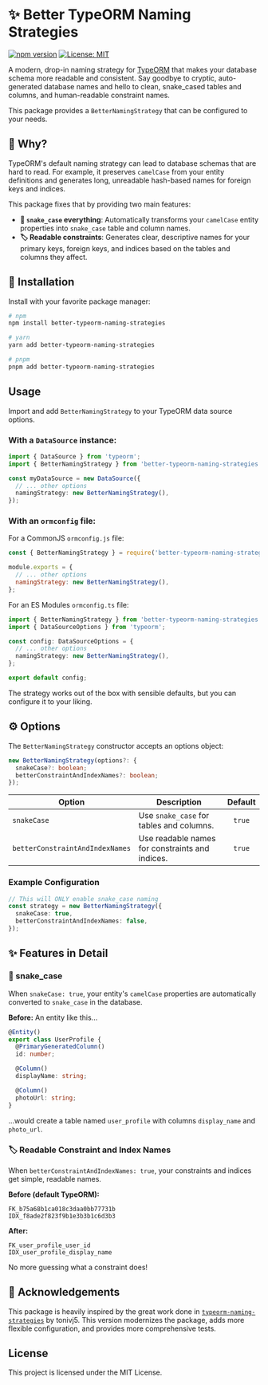 # ✨ Better TypeORM Naming Strategies

[![npm version](https://badge.fury.io/js/better-typeorm-naming-strategies.svg)](https://badge.fury.io/js/better-typeorm-naming-strategies)
[![License: MIT](https://img.shields.io/badge/License-MIT-yellow.svg)](https://opensource.org/licenses/MIT)

A modern, drop-in naming strategy for [TypeORM](https://typeorm.io/) that makes your database schema more readable and consistent. Say goodbye to cryptic, auto-generated database names and hello to clean, snake_cased tables and columns, and human-readable constraint names.

This package provides a `BetterNamingStrategy` that can be configured to your needs.

## 🤔 Why?

TypeORM's default naming strategy can lead to database schemas that are hard to read. For example, it preserves `camelCase` from your entity definitions and generates long, unreadable hash-based names for foreign keys and indices.

This package fixes that by providing two main features:

- **🐍 `snake_case` everything**: Automatically transforms your `camelCase` entity properties into `snake_case` table and column names.
- **🏷️ Readable constraints**: Generates clear, descriptive names for your primary keys, foreign keys, and indices based on the tables and columns they affect.

## 🚀 Installation

Install with your favorite package manager:

```sh
# npm
npm install better-typeorm-naming-strategies

# yarn
yarn add better-typeorm-naming-strategies

# pnpm
pnpm add better-typeorm-naming-strategies
```

## Usage

Import and add `BetterNamingStrategy` to your TypeORM data source options.

### With a `DataSource` instance:

```typescript
import { DataSource } from 'typeorm';
import { BetterNamingStrategy } from 'better-typeorm-naming-strategies';

const myDataSource = new DataSource({
  // ... other options
  namingStrategy: new BetterNamingStrategy(),
});
```

### With an `ormconfig` file:

For a CommonJS `ormconfig.js` file:

```javascript
const { BetterNamingStrategy } = require('better-typeorm-naming-strategies');

module.exports = {
  // ... other options
  namingStrategy: new BetterNamingStrategy(),
};
```

For an ES Modules `ormconfig.ts` file:

```typescript
import { BetterNamingStrategy } from 'better-typeorm-naming-strategies';
import { DataSourceOptions } from 'typeorm';

const config: DataSourceOptions = {
  // ... other options
  namingStrategy: new BetterNamingStrategy(),
};

export default config;
```

The strategy works out of the box with sensible defaults, but you can configure it to your liking.

## ⚙️ Options

The `BetterNamingStrategy` constructor accepts an options object:

```typescript
new BetterNamingStrategy(options?: {
  snakeCase?: boolean;
  betterConstraintAndIndexNames?: boolean;
});
```

| Option                          | Description                                     | Default |
| ------------------------------- | ----------------------------------------------- | :-----: |
| `snakeCase`                     | Use `snake_case` for tables and columns.        | `true`  |
| `betterConstraintAndIndexNames` | Use readable names for constraints and indices. | `true`  |

### Example Configuration

```typescript
// This will ONLY enable snake_case naming
const strategy = new BetterNamingStrategy({
  snakeCase: true,
  betterConstraintAndIndexNames: false,
});
```

## ✨ Features in Detail

### 🐍 snake_case

When `snakeCase: true`, your entity's `camelCase` properties are automatically converted to `snake_case` in the database.

**Before:**
An entity like this...

```typescript
@Entity()
export class UserProfile {
  @PrimaryGeneratedColumn()
  id: number;

  @Column()
  displayName: string;

  @Column()
  photoUrl: string;
}
```

...would create a table named `user_profile` with columns `display_name` and `photo_url`.

### 🏷️ Readable Constraint and Index Names

When `betterConstraintAndIndexNames: true`, your constraints and indices get simple, readable names.

**Before (default TypeORM):**

```
FK_b75a68b1ca018c3daa0bb77731b
IDX_f8ade2f823f9b1e3b3b1c6d3b3
```

**After:**

```
FK_user_profile_user_id
IDX_user_profile_display_name
```

No more guessing what a constraint does!

## 🙏 Acknowledgements

This package is heavily inspired by the great work done in [`typeorm-naming-strategies`](https://www.npmjs.com/package/typeorm-naming-strategies) by tonivj5. This version modernizes the package, adds more flexible configuration, and provides more comprehensive tests.

## License

This project is licensed under the MIT License.
